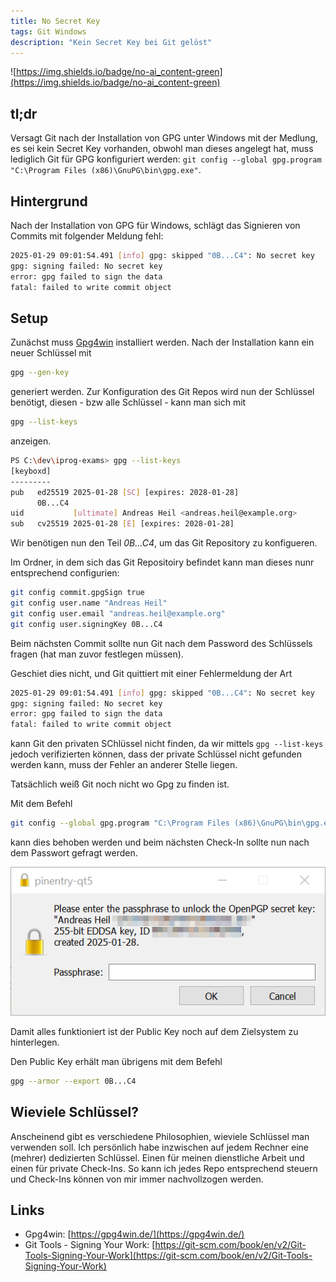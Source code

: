 ```yaml
---
title: No Secret Key
tags: Git Windows
description: "Kein Secret Key bei Git gelöst" 
---
```


![https://img.shields.io/badge/no-ai_content-green](https://img.shields.io/badge/no-ai_content-green)

## tl;dr 

Versagt Git nach der Installation von GPG unter Windows mit der Medlung, es sei kein Secret Key vorhanden, obwohl man dieses angelegt hat, muss lediglich Git für GPG konfiguriert werden: `git config --global gpg.program "C:\Program Files (x86)\GnuPG\bin\gpg.exe"`. 

## Hintergrund

Nach der Installation von GPG für Windows, schlägt das Signieren von Commits mit folgender Meldung fehl: 

```bash
2025-01-29 09:01:54.491 [info] gpg: skipped "0B...C4": No secret key
gpg: signing failed: No secret key
error: gpg failed to sign the data
fatal: failed to write commit object
```

## Setup

Zunächst muss [Gpg4win](https://www.gpg4win.org/) installiert werden. Nach der Installation kann ein neuer Schlüssel mit 

```bash
gpg --gen-key
```

generiert werden. Zur Konfiguration des Git Repos wird nun der Schlüssel benötigt, diesen - bzw alle Schlüssel - kann man sich mit 

```bash
gpg --list-keys
```

anzeigen. 

```bash
PS C:\dev\iprog-exams> gpg --list-keys
[keyboxd]
---------
pub   ed25519 2025-01-28 [SC] [expires: 2028-01-28]
      0B...C4
uid           [ultimate] Andreas Heil <andreas.heil@example.org>
sub   cv25519 2025-01-28 [E] [expires: 2028-01-28]
```

Wir benötigen nun den Teil _0B...C4_, um das Git Repository zu konfigueren. 

Im Ordner, in dem sich das Git Repositoiry befindet kann man dieses nunr entsprechend configurien:

```bash
git config commit.gpgSign true 
git config user.name "Andreas Heil"
git config user.email "andreas.heil@example.org"
git config user.signingKey 0B...C4
```

Beim nächsten Commit sollte nun Git nach dem Password des Schlüssels fragen (hat man zuvor festlegen müssen). 

Geschiet dies nicht, und Git quittiert mit einer Fehlermeldung der Art 

```bash
2025-01-29 09:01:54.491 [info] gpg: skipped "0B...C4": No secret key
gpg: signing failed: No secret key
error: gpg failed to sign the data
fatal: failed to write commit object
```

kann Git den privaten SChlüssel nicht finden, da wir mittels `gpg --list-keys` jedoch verifizierten können, dass der private Schlüssel nicht gefunden werden kann, muss der Fehler an anderer Stelle liegen. 

Tatsächlich weiß Git noch nicht wo Gpg zu finden ist.

Mit dem Befehl 

```bash
git config --global gpg.program "C:\Program Files (x86)\GnuPG\bin\gpg.exe"
``` 
kann dies behoben werden und beim nächsten Check-In sollte nun nach dem Passwort gefragt werden. 

![OpenPGP Passwort Dialog](../assets/img/2025-01-29_openpgp.png)

Damit alles funktioniert ist der Public Key noch auf dem Zielsystem zu hinterlegen. 

Den Public Key erhält man übrigens mit dem Befehl 

```bash
gpg --armor --export 0B...C4
```

## Wieviele Schlüssel? 

Anscheinend gibt es verschiedene Philosophien, wieviele Schlüssel man verwenden soll. Ich persönlich habe inzwischen auf jedem Rechner eine (mehrer) dedizierten Schlüssel. Einen für meinen dienstliche Arbeit und einen für private Check-Ins. So kann ich jedes Repo entsprechend steuern und Check-Ins können von mir immer nachvollzogen werden.

## Links 

- Gpg4win: [https://gpg4win.de/](https://gpg4win.de/)
- Git Tools - Signing Your Work: [https://git-scm.com/book/en/v2/Git-Tools-Signing-Your-Work](https://git-scm.com/book/en/v2/Git-Tools-Signing-Your-Work)
